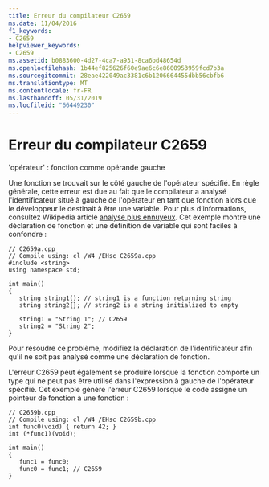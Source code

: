 ```yaml
---
title: Erreur du compilateur C2659
ms.date: 11/04/2016
f1_keywords:
- C2659
helpviewer_keywords:
- C2659
ms.assetid: b0883600-4d27-4ca7-a931-8ca6bd48654d
ms.openlocfilehash: 1b44ef825626f60e9ae6c6e8600953959fcd7b3a
ms.sourcegitcommit: 28eae422049ac3381c6b1206664455dbb56cbfb6
ms.translationtype: MT
ms.contentlocale: fr-FR
ms.lasthandoff: 05/31/2019
ms.locfileid: "66449230"
---
```

# <a name="compiler-error-c2659"></a>Erreur du compilateur C2659

'opérateur' : fonction comme opérande gauche

Une fonction se trouvait sur le côté gauche de l'opérateur spécifié. En règle générale, cette erreur est due au fait que le compilateur a analysé l'identificateur situé à gauche de l'opérateur en tant que fonction alors que le développeur le destinait à être une variable. Pour plus d’informations, consultez Wikipedia article [analyse plus ennuyeux](https://en.wikipedia.org/wiki/Most_vexing_parse). Cet exemple montre une déclaration de fonction et une définition de variable qui sont faciles à confondre :

```
// C2659a.cpp
// Compile using: cl /W4 /EHsc C2659a.cpp
#include <string>
using namespace std;

int main()
{
   string string1(); // string1 is a function returning string
   string string2{}; // string2 is a string initialized to empty

   string1 = "String 1"; // C2659
   string2 = "String 2";
}
```

Pour résoudre ce problème, modifiez la déclaration de l'identificateur afin qu'il ne soit pas analysé comme une déclaration de fonction.

L'erreur C2659 peut également se produire lorsque la fonction comporte un type qui ne peut pas être utilisé dans l'expression à gauche de l'opérateur spécifié. Cet exemple génère l'erreur C2659 lorsque le code assigne un pointeur de fonction à une fonction :

```
// C2659b.cpp
// Compile using: cl /W4 /EHsc C2659b.cpp
int func0(void) { return 42; }
int (*func1)(void);

int main()
{
   func1 = func0;
   func0 = func1; // C2659
}
```